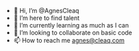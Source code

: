 - 👋 Hi, I’m @AgnesCleaq
- 👀 I’m here to find talent
- 🌱 I’m currently learning as much as I can 
- 💞️ I’m looking to collaborate on basic code
- 📫 How to reach me agnes@cleaq.com

<!---
AgnesCleaq/AgnesCleaq is a ✨ special ✨ repository because its `README.md` (this file) appears on your GitHub profile.
You can click the Preview link to take a look at your changes.
--->
